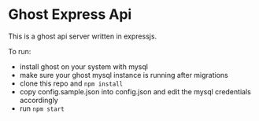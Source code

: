 # Ghost Express Api

This is a ghost api server written in expressjs.

To run:
- install ghost on your system with mysql
- make sure your ghost mysql instance is running after migrations
- clone this repo and `npm install`
- copy config.sample.json into config.json and edit the mysql credentials accordingly
- run `npm start`